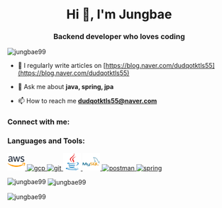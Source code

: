 <h1 align="center">Hi 👋, I'm Jungbae</h1>
<h3 align="center">Backend developer who loves coding</h3>

<p align="left"> <img src="https://komarev.com/ghpvc/?username=jungbae99&label=Profile%20views&color=0e75b6&style=flat" alt="jungbae99" /> </p>

- 📝 I regularly write articles on [https://blog.naver.com/dudqotktls55](https://blog.naver.com/dudqotktls55)

- 💬 Ask me about **java, spring, jpa**

- 📫 How to reach me **dudqotktls55@naver.com**

<h3 align="left">Connect with me:</h3>
<p align="left">
</p>

<h3 align="left">Languages and Tools:</h3>
<p align="left"> <a href="https://aws.amazon.com" target="_blank" rel="noreferrer"> <img src="https://raw.githubusercontent.com/devicons/devicon/master/icons/amazonwebservices/amazonwebservices-original-wordmark.svg" alt="aws" width="40" height="40"/> </a> <a href="https://cloud.google.com" target="_blank" rel="noreferrer"> <img src="https://www.vectorlogo.zone/logos/google_cloud/google_cloud-icon.svg" alt="gcp" width="40" height="40"/> </a> <a href="https://git-scm.com/" target="_blank" rel="noreferrer"> <img src="https://www.vectorlogo.zone/logos/git-scm/git-scm-icon.svg" alt="git" width="40" height="40"/> </a> <a href="https://www.java.com" target="_blank" rel="noreferrer"> <img src="https://raw.githubusercontent.com/devicons/devicon/master/icons/java/java-original.svg" alt="java" width="40" height="40"/> </a> <a href="https://www.mysql.com/" target="_blank" rel="noreferrer"> <img src="https://raw.githubusercontent.com/devicons/devicon/master/icons/mysql/mysql-original-wordmark.svg" alt="mysql" width="40" height="40"/> </a> <a href="https://postman.com" target="_blank" rel="noreferrer"> <img src="https://www.vectorlogo.zone/logos/getpostman/getpostman-icon.svg" alt="postman" width="40" height="40"/> </a> <a href="https://spring.io/" target="_blank" rel="noreferrer"> <img src="https://www.vectorlogo.zone/logos/springio/springio-icon.svg" alt="spring" width="40" height="40"/> </a> </p>

<p><img align="left" src="https://github-readme-stats.vercel.app/api/top-langs?username=jungbae99&show_icons=true&locale=en&layout=compact" alt="jungbae99" /></p>

<p>&nbsp;<img align="center" src="https://github-readme-stats.vercel.app/api?username=jungbae99&show_icons=true&locale=en" alt="jungbae99" /></p>

<p><img align="center" src="https://github-readme-streak-stats.herokuapp.com/?user=jungbae99&" alt="jungbae99" /></p>
